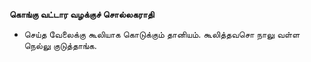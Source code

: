 **கொங்கு வட்டார வழக்குச் சொல்லகராதி**
- செய்த வேலைக்கு கூலியாக கொடுக்கும் தானியம். கூலித்தவசொ நாலு வள்ள நெல்லு குடுத்தாங்க.

